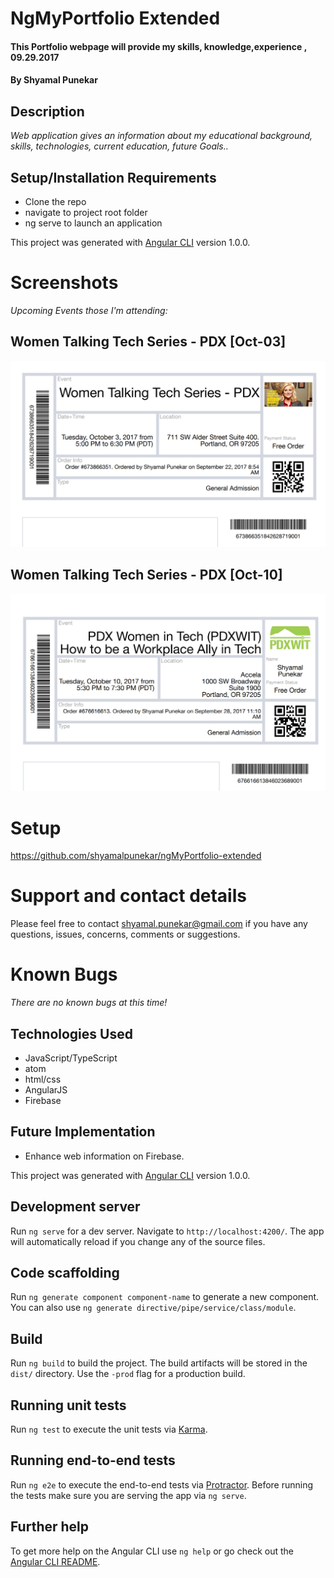 # NgMyPortfolio Extended

#### This Portfolio webpage will provide my skills, knowledge,experience , 09.29.2017

#### By Shyamal Punekar

## Description

_Web application gives an information about my educational background, skills, technologies, current education, future Goals.._

## Setup/Installation Requirements
* Clone the repo
* navigate to  project root folder
* ng serve to launch an application

This project was generated with [Angular CLI](https://github.com/angular/angular-cli) version 1.0.0.

# Screenshots
 _Upcoming Events those I'm attending:_
## Women Talking Tech Series - PDX [Oct-03]
![Guest Speaker: Perry Eising](images/PDXWIT1.png)

## Women Talking Tech Series - PDX [Oct-10]
![Goal: To pursue tech careers](images/PDXWIT2.png)


# Setup
https://github.com/shyamalpunekar/ngMyPortfolio-extended

# Support and contact details

  Please feel free to contact shyamal.punekar@gmail.com if you have any questions, issues, concerns, comments or suggestions.

# Known Bugs

_There are no known bugs at this time!_

## Technologies Used

* JavaScript/TypeScript
* atom
* html/css
* AngularJS
* Firebase

## Future Implementation

* Enhance web information on Firebase.

This project was generated with [Angular CLI](https://github.com/angular/angular-cli) version 1.0.0.

## Development server

Run `ng serve` for a dev server. Navigate to `http://localhost:4200/`. The app will automatically reload if you change any of the source files.

## Code scaffolding

Run `ng generate component component-name` to generate a new component. You can also use `ng generate directive/pipe/service/class/module`.

## Build

Run `ng build` to build the project. The build artifacts will be stored in the `dist/` directory. Use the `-prod` flag for a production build.

## Running unit tests

Run `ng test` to execute the unit tests via [Karma](https://karma-runner.github.io).

## Running end-to-end tests

Run `ng e2e` to execute the end-to-end tests via [Protractor](http://www.protractortest.org/).
Before running the tests make sure you are serving the app via `ng serve`.

## Further help

To get more help on the Angular CLI use `ng help` or go check out the [Angular CLI README](https://github.com/angular/angular-cli/blob/master/README.md).
